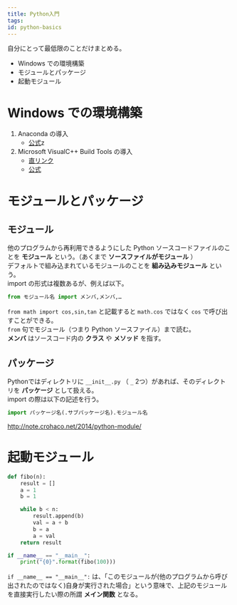 ```yaml
---
title: Python入門
tags:
id: python-basics
---
```


自分にとって最低限のことだけまとめる。

- Windows での環境構築
- モジュールとパッケージ
- 起動モジュール

# Windows での環境構築

1. Anaconda の導入
    - [公式](https://www.anaconda.com/download/)z
2. Microsoft VisualC++ Build Tools の導入
    - [直リンク](http://go.microsoft.com/fwlink/?LinkId=691126&fixForIE=.exe.)
    - [公式](http://landinghub.visualstudio.com/visual-cpp-build-tools)

# モジュールとパッケージ

## モジュール

他のプログラムから再利用できるようにした Python ソースコードファイルのことを **モジュール** という。（あくまで **ソースファイルがモジュール** ）  
デフォルトで組み込まれているモジュールのことを **組み込みモジュール** という。  
import の形式は複数あるが、例えば以下。

```Python
from モジュール名 import メンバ,メンバ,…
```

`from math import cos,sin,tan` と記載すると `math.cos` ではなく `cos` で呼び出すことができる。  
`from` 句でモジュール（つまり Python ソースファイル）まで読む。  
**メンバ** はソースコード内の **クラス** や **メソッド** を指す。

## パッケージ

Pythonではディレクトリに `__init__.py`  （ `_` 2つ）があれば、そのディレクトリを **パッケージ** として扱える。  
import の際は以下の記述を行う。

```Python
import パッケージ名(.サブパッケージ名).モジュール名
```

http://note.crohaco.net/2014/python-module/

# 起動モジュール

```python
def fibo(n):
    result = []
    a = 1
    b = 1

    while b < n:
        result.append(b)
        val = a + b
        b = a
        a = val
    return result

if __name__ == "__main__":
    print("{0}".format(fibo(100)))
```

`if __name__ == "__main__":` は、「このモジュールが(他のプログラムから呼び出されたのではなく)自身が実行された場合」という意味で、上記のモジュールを直接実行したい際の所謂 **メイン関数** となる。
